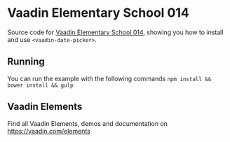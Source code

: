 # Vaadin Elementary School 014

Source code for [Vaadin Elementary School 014](https://www.youtube.com/playlist?list=PLcRrh9hGNalkkFVlWM8NI4anTdldL7MFb), showing you how to install and use `<vaadin-date-picker>`.

## Running

You can run the example with the following commands `npm install && bower install && gulp`

## Vaadin Elements

Find all Vaadin Elements, demos and documentation on https://vaadin.com/elements
